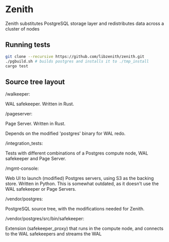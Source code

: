 # Zenith

Zenith substitutes PostgreSQL storage layer and redistributes data across a cluster of nodes

## Running tests

```sh
git clone --recursive https://github.com/libzenith/zenith.git
./pgbuild.sh # builds postgres and installs it to ./tmp_install
cargo test
```

## Source tree layout

/walkeeper:

WAL safekeeper. Written in Rust.

/pageserver:

Page Server. Written in Rust.

Depends on the modified 'postgres' binary for WAL redo.

/integration_tests:

Tests with different combinations of a Postgres compute node, WAL safekeeper and Page Server.

/mgmt-console:

Web UI to launch (modified) Postgres servers, using S3 as the backing store. Written in Python.
This is somewhat outdated, as it doesn't use the WAL safekeeper or Page Servers.

/vendor/postgres:

PostgreSQL source tree, with the modifications needed for Zenith.

/vendor/postgres/src/bin/safekeeper:

Extension (safekeeper_proxy) that runs in the compute node, and connects to the WAL safekeepers
and streams the WAL



